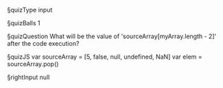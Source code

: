 §quizType
input

§quizBalls
1

§quizQuestion
What will be the value of 'sourceArray[myArray.length - 2]' after the code execution?


§quizJS
var sourceArray = [5, false, null, undefined, NaN]
var elem = sourceArray.pop()


§rightInput
null
